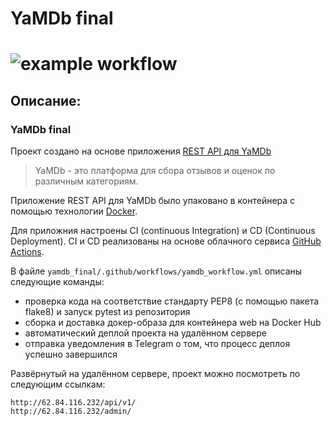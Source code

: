 # YaMDb final
# ![example workflow](https://github.com/serebrennikovalexander/yamdb_final/actions/workflows/yamdb_workflow.yml/badge.svg)
## Описание:
### YaMDb final
Проект создано на основе приложения [REST API для YaMDb](https://github.com/kultmet/api_yamdb)

>YaMDb - это платформа для сбора отзывов и оценок по различным категориям.

Приложение REST API для YaMDb было упаковано в контейнера с помощью технологии [Docker](https://www.docker.com/).

Для приложния настроены CI (continuous Integration) и CD (Continuous Deployment).
CI и CD реализованы на основе облачного сервиса [GitHub Actions](https://github.com/features/actions).

В файле `yamdb_final/.github/workflows/yamdb_workflow.yml` описаны следующие команды:
- проверка кода на соответствие стандарту PEP8 (с помощью пакета flake8) и запуск pytest из репозитория
- сборка и доставка докер-образа для контейнера web на Docker Hub
- автоматический деплой проекта на удалённом сервере
- отправка уведомления в Telegram о том, что процесс деплоя успешно завершился

Развёрнутый на удалённом сервере, проект можно посмотреть по следующим ссылкам:
```
http://62.84.116.232/api/v1/
http://62.84.116.232/admin/
```